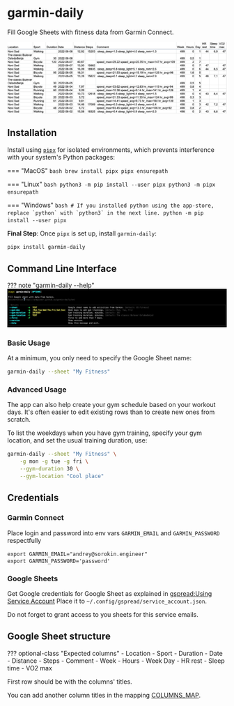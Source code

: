 # garmin-daily

Fill Google Sheets with fitness data from Garmin Connect.

![garmin-daily.png](garmin-daily.png)

## Installation
Install using [`pipx`](https://pypa.github.io/pipx/) for isolated environments, which prevents interference 
with your system's Python packages:

=== "MacOS"
    ```bash
    brew install pipx
    pipx ensurepath
    ```

=== "Linux"
    ```bash
    python3 -m pip install --user pipx
    python3 -m pipx ensurepath
    ```

=== "Windows"
    ```bash
    # If you installed python using the app-store, replace `python` with `python3` in the next line.
    python -m pip install --user pipx
    ```

**Final Step**: Once `pipx` is set up, install `garmin-daily`:

```bash
pipx install garmin-daily
```

## Command Line Interface
??? note "garmin-daily --help"
    ![help.png](help.png)

### Basic Usage
At a minimum, you only need to specify the Google Sheet name:
```bash
garmin-daily --sheet "My Fitness"
```

### Advanced Usage
The app can also help create your gym schedule based on your workout days. 
It's often easier to edit existing rows than to create new ones from scratch.

To list the weekdays when you have gym training, specify your gym location, 
and set the usual training duration, use:
```bash
garmin-daily --sheet "My Fitness" \
    -g mon -g tue -g fri \
    --gym-duration 30 \
    --gym-location "Cool place"
```

## Credentials

### Garmin Connect
Place login and password into env vars `GARMIN_EMAIL` and `GARMIN_PASSWORD` respectfully

    export GARMIN_EMAIL="andrey@sorokin.engineer"
    export GARMIN_PASSWORD='password'

### Google Sheets
Get Google credentials for Google Sheet as explained in [gspread:Using Service Account](https://docs.gspread.org/en/latest/oauth2.html#enable-api-access-for-a-project)
Place it to `~/.config/gspread/service_account.json`.

Do not forget to grant access to you sheets for this service emails.

## Google Sheet structure

??? optional-class "Expected columns"
    - Location
    - Sport
    - Duration
    - Date
    - Distance
    - Steps
    - Comment
    - Week
    - Hours
    - Week Day
    - HR rest
    - Sleep time
    - VO2 max

First row should be with the columns' titles.

You can add another column titles in the mapping [COLUMNS_MAP](../docstrings/columns_mapper/).
